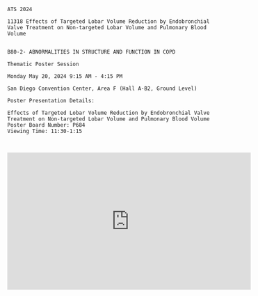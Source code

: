 
```
ATS 2024

11318 Effects of Targeted Lobar Volume Reduction by Endobronchial Valve Treatment on Non-targeted Lobar Volume and Pulmonary Blood Volume


B80-2- ABNORMALITIES IN STRUCTURE AND FUNCTION IN COPD

Thematic Poster Session

Monday May 20, 2024 9:15 AM - 4:15 PM

San Diego Convention Center, Area F (Hall A-B2, Ground Level)

Poster Presentation Details:

Effects of Targeted Lobar Volume Reduction by Endobronchial Valve Treatment on Non-targeted Lobar Volume and Pulmonary Blood Volume
Poster Board Number: P684
Viewing Time: 11:30-1:15



```



<iframe width="560" height="315" src="https://www.youtube.com/embed/HlQ-ai1BHhg?si=53-j5JgSCrwNZ_3s" title="YouTube video player" frameborder="0" allow="accelerometer; autoplay; clipboard-write; encrypted-media; gyroscope; picture-in-picture; web-share" referrerpolicy="strict-origin-when-cross-origin" allowfullscreen></iframe>
